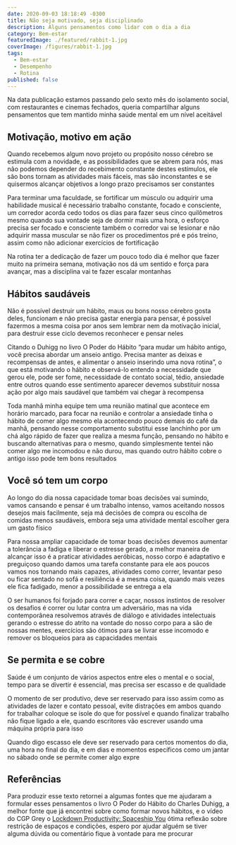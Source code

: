 ```yaml
---
date: 2020-09-03 18:18:49 -0300
title: Não seja motivado, seja disciplinado
description: Alguns pensamentos como lidar com o dia a dia
category: Bem-estar
featuredImage: ./featured/rabbit-1.jpg
coverImage: /figures/rabbit-1.jpg
tags:
  - Bem-estar
  - Desempenho
  - Rotina
published: false 
---
```


Na data publicação estamos passando pelo sexto mês do isolamento social, com restaurantes e cinemas fechados, queria compartilhar alguns pensamentos que tem mantido minha saúde mental em um nível aceitável

## Motivação, motivo em ação

Quando recebemos algum novo projeto ou propósito nosso cérebro se estimula com a novidade, e as possibilidades que se abrem para nós, mas não podemos depender do recebimento constante destes estímulos, ele são bons tornam as atividades mais fáceis, mas são inconstantes e se quisermos alcançar objetivos a longo prazo precisamos ser constantes

Para terminar uma faculdade, se fortificar um músculo ou adquirir uma habilidade musical é necessário trabalho constante, focado e consciente, um corredor acorda cedo todos os dias para fazer seus cinco quilômetros mesmo quando sua vontade seja de dormir mais uma hora, o esforço precisa ser focado e consciente também o corredor vai se lesionar e não adquirir massa muscular se não fizer os procedimentos pré e pós treino, assim como não adicionar exercícios de fortificação

Na rotina ter a dedicação de fazer um pouco todo dia é melhor que fazer muito na primeira semana, motivação nos dá um sentido e força para avançar, mas a disciplina vai te fazer escalar montanhas

## Hábitos saudáveis

Não é possível destruir um hábito, maus ou bons nosso cérebro gosta deles, funcionam e não precisa gastar energia para pensar, é possível fazermos a mesma coisa por anos sem lembrar nem da motivação inicial, para destruir esse ciclo devemos reconhecer e pensar neles

Citando o Duhigg no livro O Poder do Hábito “para mudar um hábito antigo, você precisa abordar um anseio antigo. Precisa manter as deixas e recompensas de antes, e alimentar o anseio inserindo uma nova rotina”, o que está motivando o hábito e observá-lo entendo a necessidade que gerou ele, pode ser fome, necessidade de contato social, tédio, ansiedade entre outros quando esse sentimento aparecer devemos substituir nossa ação por algo mais saudável que também vai chegar à recompensa

Toda manhã minha equipe tem uma reunião matinal que acontece em horário marcado, para focar na reunião e controlar a ansiedade tinha o hábito de comer algo mesmo ela acontecendo pouco demais do café da manhã, pensando nesse comportamento substitui esse lanchinho por um chá algo rápido de fazer que realiza a mesma função, pensando no hábito e buscando alternativas para o mesmo, quando simplesmente tentei não comer algo me incomodou e não durou, mas quando outro hábito cobre o antigo isso pode tem bons resultados

## Você só tem um corpo

Ao longo do dia nossa capacidade tomar boas decisões vai sumindo, vamos cansando e pensar é um trabalho intenso, vamos aceitando nossos desejos mais facilmente, seja má decisões de compra ou escolha de comidas menos saudáveis, embora seja uma atividade mental escolher gera um gasto físico

Para nossa ampliar capacidade de tomar boas decisões devemos aumentar a tolerância a fadiga e liberar o estresse gerado, a melhor maneira de alcançar isso é a praticar atividades aeróbicas, nosso corpo é adaptativo e preguiçoso quando damos uma tarefa constante para ele aos poucos vamos nos tornando mais capazes, atividades como correr, levantar peso ou ficar sentado no sofá e resiliência é a mesma coisa, quando mais vezes ele fica fadigado, menor a possibilidade se entrega a ela

O ser humanos foi forjado para correr e caçar, nossos instintos de resolver os desafios é correr ou lutar contra um adversário, mas na vida contemporânea resolvemos através de  diálogo e atividades intelectuais gerando o estresse do atrito na vontade do nosso corpo para a são de nossas mentes, exercícios são ótimos para se livrar esse incomodo e remover os bloqueios para as capacidades mentais

## Se permita e se cobre

Saúde é um conjunto de vários aspectos entre eles o mental e o social, tempo para se divertir é essencial, mas precisa ser escasso e de qualidade

O momento de ser produtivo, deve ser reservado para isso assim como as atividades de lazer e contato pessoal, evite distrações em ambos quando for trabalhar coloque se isole do que for possível e quando finalizar trabalho não fique ligado a ele, quando escritores vão escrever usando uma máquina própria para isso

Quando digo escasso ele deve ser reservado para certos momentos do dia, uma hora no final do dia, e em dias e momentos específicos como um jantar no sábado onde se permite comer algo expre

## Referências

Para produzir esse texto retornei a algumas fontes que me ajudaram a formular esses pensamentos o livro O Poder do Hábito do Charles Duhigg, a melhor fonte que já encontrei sobre como formar novos hábitos, e o vídeo do CGP Grey o [Lockdown Productivity: Spaceship You](https://www.youtube.com/watch?v=snAhsXyO3Ck&t=2s) ótima reflexão sobre restrição de espaços e condições, espero por ajudar alguém se tiver alguma dúvida ou comentário fique à vontade para me procurar